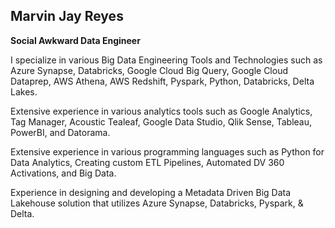 **Marvin Jay Reyes**
-
**Social Awkward Data Engineer**

I specialize in various Big Data Engineering Tools and Technologies such as Azure Synapse, Databricks, Google Cloud Big Query, Google Cloud Dataprep, AWS Athena, AWS Redshift, Pyspark, Python, Databricks, Delta Lakes. 

Extensive experience in various analytics tools such as Google Analytics, Tag Manager, Acoustic Tealeaf, Google Data Studio, Qlik Sense, Tableau, PowerBI, and Datorama.

Extensive experience in various programming languages such as Python for Data Analytics, Creating custom ETL Pipelines, Automated DV 360 Activations, and Big Data. 

Experience in designing and developing a Metadata Driven Big Data Lakehouse solution that utilizes Azure Synapse, Databricks, Pyspark, & Delta.
